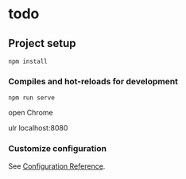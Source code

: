 # todo

## Project setup
```
npm install
```

### Compiles and hot-reloads for development
```
npm run serve
```
open Chrome  

ulr localhost:8080

### Customize configuration
See [Configuration Reference](https://cli.vuejs.org/config/).
